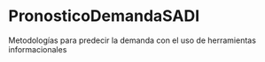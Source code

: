 # PronosticoDemandaSADI
Metodologías para predecir la demanda con el uso de herramientas informacionales
